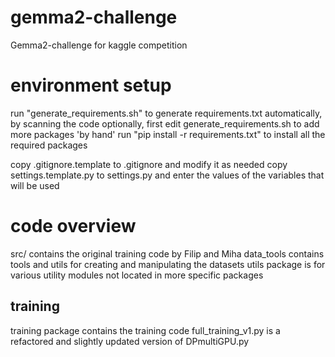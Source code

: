# gemma2-challenge
Gemma2-challenge for kaggle competition

# environment setup
run "generate_requirements.sh" to generate requirements.txt automatically, by scanning the code
optionally, first edit generate_requirements.sh to add more packages 'by hand'
run "pip install -r requirements.txt" to install all the required packages

copy .gitignore.template to .gitignore and modify it as needed
copy settings.template.py to settings.py and enter the values of the variables that will be used

# code overview
src/ contains the original training code by Filip and Miha
data_tools contains tools and utils for creating and manipulating the datasets
utils package is for various utility modules not located in more specific packages 

## training
training package contains the training code
full_training_v1.py is a refactored and slightly updated version of DPmultiGPU.py

